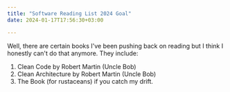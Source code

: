 ```yaml
---
title: "Software Reading List 2024 Goal"
date: 2024-01-17T17:56:30+03:00

---
```


Well, there are certain books I've been pushing back on reading but I think I honestly can't do that anymore.
They include:
1. Clean Code by Robert Martin (Uncle Bob)
2. Clean Architecture by Robert Martin (Uncle Bob)
3. The Book (for rustaceans) if you catch my drift.
